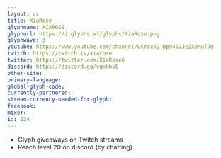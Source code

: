 ```yaml
---
layout: cc
title: XiaRose
glyphname: XIAROSE
glyphurl: https://i.glyphs.wf/glyphs/XiaRose.png
glyphwave: 3
youtube: https://www.youtube.com/channel/UCYzxkQ_Bp940JJe2XBMuTJQ
twitch: https://twitch.tv/xiarose
twitter: https://twitter.com/XiaRose6
discord: https://discord.gg/vqkkhvE
other-site: 
primary-language: 
global-glyph-code: 
currently-partnered: 
stream-currency-needed-for-glyph: 
facebook: 
mixer: 
id: 224
---
```

* Glyph giveaways on Twitch streams
* Reach level 20 on discord (by chatting).
